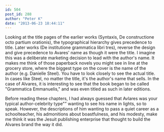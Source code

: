 ```yaml
---
id: 504
post_id: 288
author: "Peter K"
date: "2013-06-23 18:44:11"
---
```

Looking at the title pages of the earlier works (Syntaxis, De constructione octo partium orationis), the typographical hierarchy gives precedence to title. Later works (De institutione grammatica libri tres), reverse the design and give precedence to Avares' name as though it were the title. I imagine this was a deliberate marketing decision to lead with the author's name. It makes me think of those paperback novels you might see in line at the grocery store, where the biggest type on the cover is the name of the author (e.g. Danielle Steel). You have to look closely to see the actual title. In cases like Steel, no matter the title, it's the author's name that sells. In the case of Alvares, it is interesting to see that the book began to be called "Grammatica Emmanuelis," and was even titled as such in later editions. 




Before reading these chapters, I had always guessed that Avlares was your typical author-celebrity type"” wanting to see his name in lights, so to speak. However, the descriptions of him wanting to pass a quiet career as a schoolteacher, his admonitions about boastfulness, and his modesty, make me think it was the Jesuit publishing enterprise that thought to build the Alvares brand the way it did.
